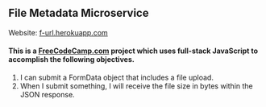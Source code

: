 ## File Metadata Microservice

Website: <a href="https://f-file.herokuapp.com/" target="_blank">f-url.herokuapp.com</a>

#### This is a <a href="http://www.freecodecamp.com/mcmo" target="_blank">FreeCodeCamp.com</a> project which uses full-stack JavaScript to accomplish the following objectives.

1.   I can submit a FormData object that includes a file upload.
2.   When I submit something, I will receive the file size in bytes within the JSON response.